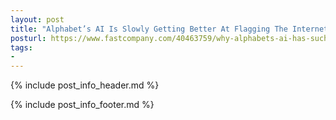 ```yaml
---
layout: post
title: "Alphabet’s AI Is Slowly Getting Better At Flagging The Internet’s Worst Trolls"
posturl: https://www.fastcompany.com/40463759/why-alphabets-ai-has-such-a-hard-time-flagging-the-internets-worst-trolls?utm_source=feedly&utm_medium=webfeeds
tags:
- 
---
```


{% include post_info_header.md %}



<!--more-->
{% include post_info_footer.md %}
